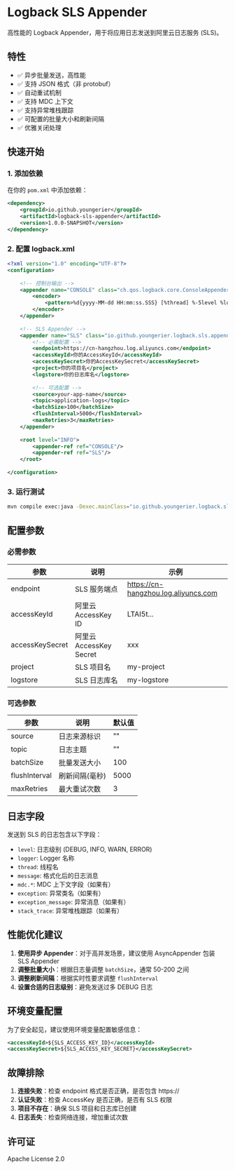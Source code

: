 # Logback SLS Appender

高性能的 Logback Appender，用于将应用日志发送到阿里云日志服务 (SLS)。

## 特性

- ✅ 异步批量发送，高性能
- ✅ 支持 JSON 格式（非 protobuf）
- ✅ 自动重试机制
- ✅ 支持 MDC 上下文
- ✅ 支持异常堆栈跟踪
- ✅ 可配置的批量大小和刷新间隔
- ✅ 优雅关闭处理

## 快速开始

### 1. 添加依赖

在你的 `pom.xml` 中添加依赖：

```xml
<dependency>
    <groupId>io.github.youngerier</groupId>
    <artifactId>logback-sls-appender</artifactId>
    <version>1.0.0-SNAPSHOT</version>
</dependency>
```

### 2. 配置 logback.xml

```xml
<?xml version="1.0" encoding="UTF-8"?>
<configuration>
    
    <!-- 控制台输出 -->
    <appender name="CONSOLE" class="ch.qos.logback.core.ConsoleAppender">
        <encoder>
            <pattern>%d{yyyy-MM-dd HH:mm:ss.SSS} [%thread] %-5level %logger{36} - %msg%n</pattern>
        </encoder>
    </appender>
    
    <!-- SLS Appender -->
    <appender name="SLS" class="io.github.youngerier.logback.sls.appender.SlsAppender">
        <!-- 必需配置 -->
        <endpoint>https://cn-hangzhou.log.aliyuncs.com</endpoint>
        <accessKeyId>你的AccessKeyId</accessKeyId>
        <accessKeySecret>你的AccessKeySecret</accessKeySecret>
        <project>你的项目名</project>
        <logstore>你的日志库名</logstore>
        
        <!-- 可选配置 -->
        <source>your-app-name</source>
        <topic>application-logs</topic>
        <batchSize>100</batchSize>
        <flushInterval>5000</flushInterval>
        <maxRetries>3</maxRetries>
    </appender>
    
    <root level="INFO">
        <appender-ref ref="CONSOLE"/>
        <appender-ref ref="SLS"/>
    </root>
    
</configuration>
```

### 3. 运行测试

```bash
mvn compile exec:java -Dexec.mainClass="io.github.youngerier.logback.sls.appender.Application"
```

## 配置参数

### 必需参数

| 参数 | 说明 | 示例 |
|------|------|------|
| endpoint | SLS 服务端点 | https://cn-hangzhou.log.aliyuncs.com |
| accessKeyId | 阿里云 AccessKey ID | LTAI5t... |
| accessKeySecret | 阿里云 AccessKey Secret | xxx |
| project | SLS 项目名 | my-project |
| logstore | SLS 日志库名 | my-logstore |

### 可选参数

| 参数 | 说明 | 默认值 |
|------|------|--------|
| source | 日志来源标识 | "" |
| topic | 日志主题 | "" |
| batchSize | 批量发送大小 | 100 |
| flushInterval | 刷新间隔(毫秒) | 5000 |
| maxRetries | 最大重试次数 | 3 |

## 日志字段

发送到 SLS 的日志包含以下字段：

- `level`: 日志级别 (DEBUG, INFO, WARN, ERROR)
- `logger`: Logger 名称
- `thread`: 线程名
- `message`: 格式化后的日志消息
- `mdc.*`: MDC 上下文字段（如果有）
- `exception`: 异常类名（如果有）
- `exception_message`: 异常消息（如果有）
- `stack_trace`: 异常堆栈跟踪（如果有）

## 性能优化建议

1. **使用异步 Appender**：对于高并发场景，建议使用 AsyncAppender 包装 SLS Appender
2. **调整批量大小**：根据日志量调整 `batchSize`，通常 50-200 之间
3. **调整刷新间隔**：根据实时性要求调整 `flushInterval`
4. **设置合适的日志级别**：避免发送过多 DEBUG 日志

## 环境变量配置

为了安全起见，建议使用环境变量配置敏感信息：

```xml
<accessKeyId>${SLS_ACCESS_KEY_ID}</accessKeyId>
<accessKeySecret>${SLS_ACCESS_KEY_SECRET}</accessKeySecret>
```

## 故障排除

1. **连接失败**：检查 endpoint 格式是否正确，是否包含 https://
2. **认证失败**：检查 AccessKey 是否正确，是否有 SLS 权限
3. **项目不存在**：确保 SLS 项目和日志库已创建
4. **日志丢失**：检查网络连接，增加重试次数

## 许可证

Apache License 2.0